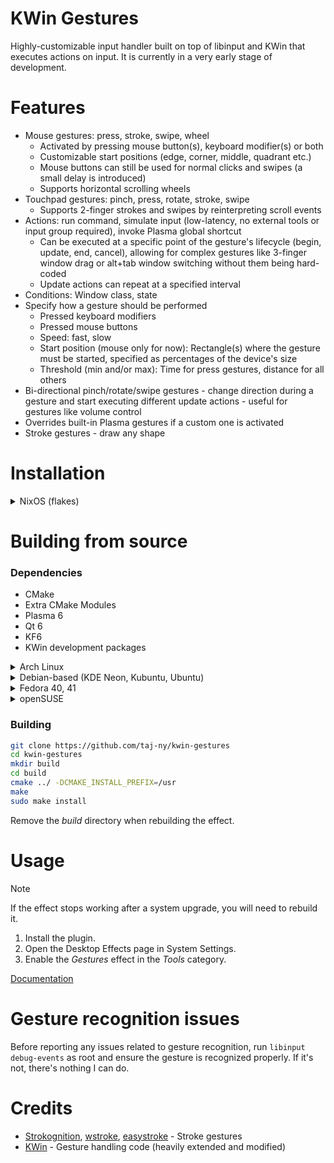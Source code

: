 # KWin Gestures
Highly-customizable input handler built on top of libinput and KWin that executes actions on input. It is currently in a very early stage of development.

# Features
- Mouse gestures: press, stroke, swipe, wheel
  - Activated by pressing mouse button(s), keyboard modifier(s) or both
  - Customizable start positions (edge, corner, middle, quadrant etc.)
  - Mouse buttons can still be used for normal clicks and swipes (a small delay is introduced)
  - Supports horizontal scrolling wheels
- Touchpad gestures: pinch, press, rotate, stroke, swipe
  - Supports 2-finger strokes and swipes by reinterpreting scroll events
- Actions: run command, simulate input (low-latency, no external tools or input group required), invoke Plasma global shortcut
  - Can be executed at a specific point of the gesture's lifecycle (begin, update, end, cancel), allowing for complex gestures like 3-finger window drag or alt+tab window switching without them being hard-coded
  - Update actions can repeat at a specified interval
- Conditions: Window class, state
- Specify how a gesture should be performed
  - Pressed keyboard modifiers
  - Pressed mouse buttons
  - Speed: fast, slow
  - Start position (mouse only for now): Rectangle(s) where the gesture must be started, specified as percentages of the device's size
  - Threshold (min and/or max): Time for press gestures, distance for all others
- Bi-directional pinch/rotate/swipe gestures - change direction during a gesture and start executing different update actions - useful for gestures like volume control
- Overrides built-in Plasma gestures if a custom one is activated
- Stroke gestures - draw any shape

# Installation
<details>
  <summary>NixOS (flakes)</summary>
  <br>

``flake.nix``:
  ```nix
  {
    inputs = {
      nixpkgs.url = "github:nixos/nixpkgs/nixos-unstable";

      kwin-gestures = {
        url = "github:taj-ny/kwin-gestures";
        inputs.nixpkgs.follows = "nixpkgs";
      };
    };
  }
  ```

  ```nix
  { inputs, pkgs, ... }:

  {
    environment.systemPackages = [
      inputs.kwin-gestures.packages.${pkgs.system}.default
    ];
  }
  ```
</details>

# Building from source
### Dependencies
- CMake
- Extra CMake Modules
- Plasma 6
- Qt 6
- KF6
- KWin development packages

<details>
  <summary>Arch Linux</summary>
  <br>

  ```
  sudo pacman -S --needed base-devel git extra-cmake-modules qt6-tools kwin yaml-cpp
  ```
</details>

<details>
  <summary>Debian-based (KDE Neon, Kubuntu, Ubuntu)</summary>
  <br>

  ```
  sudo apt install git cmake g++ extra-cmake-modules qt6-tools-dev kwin-wayland kwin-dev libkf6configwidgets-dev gettext libkf6kcmutils-dev libyaml-cpp-dev libxkbcommon-dev
  ```
</details>

<details>
  <summary>Fedora 40, 41</summary>
  <br>

  ```
  sudo dnf install git cmake extra-cmake-modules gcc-g++ qt6-qtbase-devel kwin-devel kf6-ki18n-devel kf6-kguiaddons-devel kf6-kcmutils-devel kf6-kconfigwidgets-devel qt6-qtbase kf6-kguiaddons kf6-ki18n wayland-devel yaml-cpp yaml-cpp-devel libepoxy-devel
  ```
</details>

<details>
  <summary>openSUSE</summary>
  <br>

  ```
  sudo zypper in git cmake-full gcc-c++ kf6-extra-cmake-modules kguiaddons-devel kconfigwidgets-devel ki18n-devel kcmutils-devel "cmake(KF6I18n)" "cmake(KF6KCMUtils)" "cmake(KF6WindowSystem)" "cmake(Qt6Core)" "cmake(Qt6DBus)" "cmake(Qt6Quick)" "cmake(Qt6Widgets)" libepoxy-devel kwin6-devel yaml-cpp-devel libxkbcommon-devel
  ```
</details>

### Building
```sh
git clone https://github.com/taj-ny/kwin-gestures
cd kwin-gestures
mkdir build
cd build
cmake ../ -DCMAKE_INSTALL_PREFIX=/usr
make
sudo make install
```

Remove the *build* directory when rebuilding the effect.

# Usage
> [!NOTE]
> If the effect stops working after a system upgrade, you will need to rebuild it.

1. Install the plugin.
2. Open the Desktop Effects page in System Settings.
3. Enable the *Gestures* effect in the *Tools* category.

[Documentation](docs/index.md)

# Gesture recognition issues
Before reporting any issues related to gesture recognition, run ``libinput debug-events`` as root and ensure the gesture is recognized properly. If it's not, there's nothing I can do.

# Credits
- [Strokognition](https://invent.kde.org/jpetso/strokognition), [wstroke](https://github.com/dkondor/wstroke), [easystroke](https://github.com/thjaeger/easystroke) - Stroke gestures
- [KWin](https://invent.kde.org/plasma/kwin) - Gesture handling code (heavily extended and modified)
